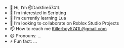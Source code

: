 - 👋 Hi, I’m @Darkfire5741L
- 👀 I’m interested in Scripting
- 🌱 I’m currently learning Lua
- 💞️ I’m looking to collaborate on Roblox Studio Projects
- 📫 How to reach me Killerboy5741L@gmail.com
- 😄 Pronouns: ...
- ⚡ Fun fact: ...

<!---
Darkfire5741L/Darkfire5741L is a ✨ special ✨ repository because its `README.md` (this file) appears on your GitHub profile.
You can click the Preview link to take a look at your changes.
--->
